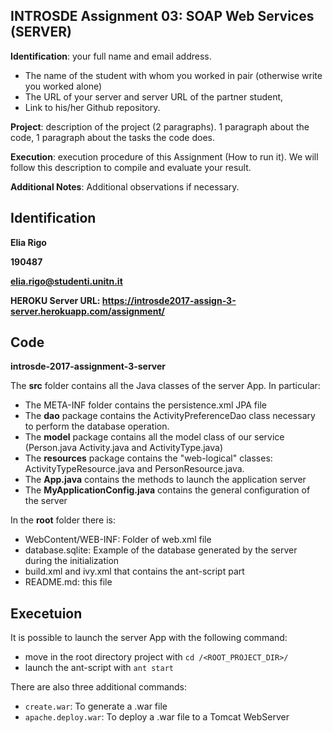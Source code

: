 ## INTROSDE  Assignment 03: SOAP Web Services (SERVER)

**Identification**: your full name and email address.
* The name of the student with whom you worked in pair (otherwise write you worked alone)
* The URL of your server and server URL of the partner student, 
* Link to his/her Github repository.

**Project**: description of the project (2 paragraphs). 1 paragraph about the code, 1 paragraph about the tasks the code does.

**Execution**: execution procedure of this Assignment (How to run it). We will follow this description to compile and evaluate your result.

**Additional Notes**: Additional observations if necessary.

## Identification

**Elia Rigo**

**190487**

**elia.rigo@studenti.unitn.it**

**HEROKU Server URL: https://introsde2017-assign-3-server.herokuapp.com/assignment/**

## Code
**introsde-2017-assignment-3-server**

The **src** folder contains all the Java classes of the server App.
In particular:
* The META-INF folder contains the persistence.xml JPA file
* The **dao** package contains the ActivityPreferenceDao class necessary to perform the database operation.
* The **model** package contains all the model class of our service (Person.java Activity.java and ActivityType.java)
* The **resources** package contains the "web-logical" classes: ActivityTypeResource.java and PersonResource.java.
* The **App.java** contains the methods to launch the application server
* The **MyApplicationConfig.java** contains the general configuration of the server

In the **root** folder there is:
* WebContent/WEB-INF: Folder of web.xml file
* database.sqlite: Example of the database generated by the server during the initialization
* build.xml and ivy.xml that contains the ant-script part
* README.md: this file


## Execetuion

It is possible to launch the server App with the following command:
* move in the root directory project with ```cd /<ROOT_PROJECT_DIR>/```
* launch the ant-script with ```ant start```

There are also three additional commands:
* ```create.war```: To generate a .war file
* ```apache.deploy.war```: To deploy a .war file to a Tomcat WebServer